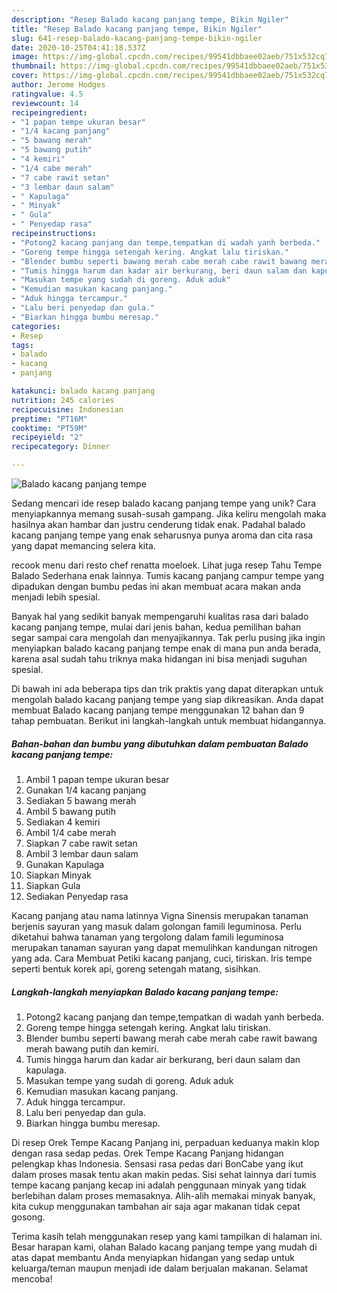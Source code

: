 ```yaml
---
description: "Resep Balado kacang panjang tempe, Bikin Ngiler"
title: "Resep Balado kacang panjang tempe, Bikin Ngiler"
slug: 641-resep-balado-kacang-panjang-tempe-bikin-ngiler
date: 2020-10-25T04:41:18.537Z
image: https://img-global.cpcdn.com/recipes/99541dbbaee02aeb/751x532cq70/balado-kacang-panjang-tempe-foto-resep-utama.jpg
thumbnail: https://img-global.cpcdn.com/recipes/99541dbbaee02aeb/751x532cq70/balado-kacang-panjang-tempe-foto-resep-utama.jpg
cover: https://img-global.cpcdn.com/recipes/99541dbbaee02aeb/751x532cq70/balado-kacang-panjang-tempe-foto-resep-utama.jpg
author: Jerome Hodges
ratingvalue: 4.5
reviewcount: 14
recipeingredient:
- "1 papan tempe ukuran besar"
- "1/4 kacang panjang"
- "5 bawang merah"
- "5 bawang putih"
- "4 kemiri"
- "1/4 cabe merah"
- "7 cabe rawit setan"
- "3 lembar daun salam"
- " Kapulaga"
- " Minyak"
- " Gula"
- " Penyedap rasa"
recipeinstructions:
- "Potong2 kacang panjang dan tempe,tempatkan di wadah yanh berbeda."
- "Goreng tempe hingga setengah kering. Angkat lalu tiriskan."
- "Blender bumbu seperti bawang merah cabe merah cabe rawit bawang merah bawang putih dan kemiri."
- "Tumis hingga harum dan kadar air berkurang, beri daun salam dan kapulaga."
- "Masukan tempe yang sudah di goreng. Aduk aduk"
- "Kemudian masukan kacang panjang."
- "Aduk hingga tercampur."
- "Lalu beri penyedap dan gula."
- "Biarkan hingga bumbu meresap."
categories:
- Resep
tags:
- balado
- kacang
- panjang

katakunci: balado kacang panjang 
nutrition: 245 calories
recipecuisine: Indonesian
preptime: "PT16M"
cooktime: "PT59M"
recipeyield: "2"
recipecategory: Dinner

---
```



![Balado kacang panjang tempe](https://img-global.cpcdn.com/recipes/99541dbbaee02aeb/751x532cq70/balado-kacang-panjang-tempe-foto-resep-utama.jpg)

Sedang mencari ide resep balado kacang panjang tempe yang unik? Cara menyiapkannya memang susah-susah gampang. Jika keliru mengolah maka hasilnya akan hambar dan justru cenderung tidak enak. Padahal balado kacang panjang tempe yang enak seharusnya punya aroma dan cita rasa yang dapat memancing selera kita.

recook menu dari resto chef renatta moeloek. Lihat juga resep Tahu Tempe Balado Sederhana enak lainnya. Tumis kacang panjang campur tempe yang dipadukan dengan bumbu pedas ini akan membuat acara makan anda menjadi lebih spesial.

Banyak hal yang sedikit banyak mempengaruhi kualitas rasa dari balado kacang panjang tempe, mulai dari jenis bahan, kedua pemilihan bahan segar sampai cara mengolah dan menyajikannya. Tak perlu pusing jika ingin menyiapkan balado kacang panjang tempe enak di mana pun anda berada, karena asal sudah tahu triknya maka hidangan ini bisa menjadi suguhan spesial.


Di bawah ini ada beberapa tips dan trik praktis yang dapat diterapkan untuk mengolah balado kacang panjang tempe yang siap dikreasikan. Anda dapat membuat Balado kacang panjang tempe menggunakan 12 bahan dan 9 tahap pembuatan. Berikut ini langkah-langkah untuk membuat hidangannya.

<!--inarticleads1-->

##### Bahan-bahan dan bumbu yang dibutuhkan dalam pembuatan Balado kacang panjang tempe:

1. Ambil 1 papan tempe ukuran besar
1. Gunakan 1/4 kacang panjang
1. Sediakan 5 bawang merah
1. Ambil 5 bawang putih
1. Sediakan 4 kemiri
1. Ambil 1/4 cabe merah
1. Siapkan 7 cabe rawit setan
1. Ambil 3 lembar daun salam
1. Gunakan  Kapulaga
1. Siapkan  Minyak
1. Siapkan  Gula
1. Sediakan  Penyedap rasa


Kacang panjang atau nama latinnya Vigna Sinensis merupakan tanaman berjenis sayuran yang masuk dalam golongan famili leguminosa. Perlu diketahui bahwa tanaman yang tergolong dalam famili leguminosa merupakan tanaman sayuran yang dapat memulihkan kandungan nitrogen yang ada. Cara Membuat Petiki kacang panjang, cuci, tiriskan. Iris tempe seperti bentuk korek api, goreng setengah matang, sisihkan. 

<!--inarticleads2-->

##### Langkah-langkah menyiapkan Balado kacang panjang tempe:

1. Potong2 kacang panjang dan tempe,tempatkan di wadah yanh berbeda.
1. Goreng tempe hingga setengah kering. Angkat lalu tiriskan.
1. Blender bumbu seperti bawang merah cabe merah cabe rawit bawang merah bawang putih dan kemiri.
1. Tumis hingga harum dan kadar air berkurang, beri daun salam dan kapulaga.
1. Masukan tempe yang sudah di goreng. Aduk aduk
1. Kemudian masukan kacang panjang.
1. Aduk hingga tercampur.
1. Lalu beri penyedap dan gula.
1. Biarkan hingga bumbu meresap.


Di resep Orek Tempe Kacang Panjang ini, perpaduan keduanya makin klop dengan rasa sedap pedas. Orek Tempe Kacang Panjang hidangan pelengkap khas Indonesia. Sensasi rasa pedas dari BonCabe yang ikut dalam proses masak tentu akan makin pedas. Sisi sehat lainnya dari tumis tempe kacang panjang kecap ini adalah penggunaan minyak yang tidak berlebihan dalam proses memasaknya. Alih-alih memakai minyak banyak, kita cukup menggunakan tambahan air saja agar makanan tidak cepat gosong. 

Terima kasih telah menggunakan resep yang kami tampilkan di halaman ini. Besar harapan kami, olahan Balado kacang panjang tempe yang mudah di atas dapat membantu Anda menyiapkan hidangan yang sedap untuk keluarga/teman maupun menjadi ide dalam berjualan makanan. Selamat mencoba!
